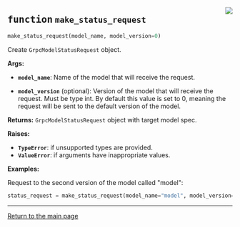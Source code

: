 <a href="../../../../client/python/lib/ovmsclient/tfs_compat/grpc/requests.py#L158"><img align="right" style="float:right;" src="https://img.shields.io/badge/-source-cccccc?style=flat-square"></a>

## <kbd>function</kbd> `make_status_request`

```python
make_status_request(model_name, model_version=0)
```

Create `GrpcModelStatusRequest` object. 



**Args:**
 


 - <b>`model_name`</b>:  Name of the model that will receive the request. 


 - <b>`model_version`</b> (optional):  Version of the model that will receive the request. Must be type int.  By default this value is set to 0, meaning the request will be sent to the default version of the model. 



**Returns:**
 `GrpcModelStatusRequest` object with target model spec. 



**Raises:**
 
 - <b>`TypeError`</b>:   if unsupported types are provided. 
 - <b>`ValueError`</b>:  if arguments have inappropriate values. 



**Examples:**

 Request to the second version of the model called "model":   

```python 
status_request = make_status_request(model_name="model", model_version=2)
```

---

<a href="README.md">Return to the main page</a>
